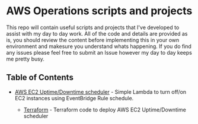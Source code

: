 # AWS Operations scripts and projects

This repo will contain useful scripts and projects that I've developed to assist with my day to day work. 
All of the code and details are provided as is, you should review the content before implementing this in your own environment and makesure you understand whats happening. If you do find any issues please feel free to submit an Issue however my day to day keeps me pretty busy.

## Table of Contents

* [AWS EC2 Uptime/Downtime scheduler](./uptime_downtime/README.md) - Simple Lambda to turn off/on EC2 instances using EventBridge Rule schedule.

  * [Terraform](./uptime_downtime/terraform/README.md) - Terraform code to deploy AWS EC2 Uptime/Downtime scheduler
